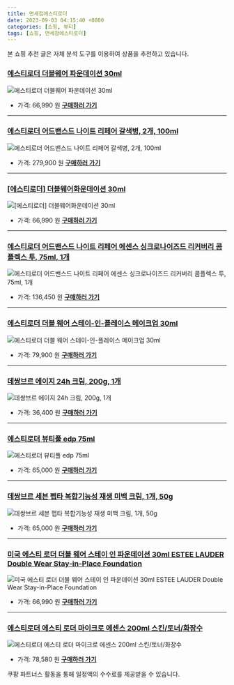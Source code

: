 ```yaml
---
title: 면세점에스티로더
date: 2023-09-03 04:15:40 +0800
categories: [쇼핑, 뷰티]
tags: [쇼핑, 면세점에스티로더]
---
```

본 쇼핑 추천 글은 자체 분석 도구를 이용하여 상품을 추천하고 있습니다.
### [에스티로더 더블웨어 파운데이션 30ml](https://link.coupang.com/re/AFFSDP?lptag=AF1030537&pageKey=7370410716&itemId=19011211566&vendorItemId=86789294990&traceid=V0-153-c782cfc1b67db34c&requestid=20230907041540987229581976&token=31850C%7CMIXED)
![에스티로더 더블웨어 파운데이션 30ml](https://ads-partners.coupang.com/image1/N_TObcRfo8r38i8AN_u1iUkm3tEPLx34TucGmTzc42JlWqS3A4wjPugmoychsjwu2oCuLq_Y28pU-rj5fuHpuJJBxNncbfvDkZ7SofSOKNG0Yn8H3Uq_6xqhR-6cn6TShJaZMlvqC9VWUKOqN4vRh5XjOUdrzKkeNIZ2_Wv20Jn99c3ox9Tr2hmx_4_9xQNk_6kbVsJ9lsKaduPpfBgQLHiJjpS1Hx3hH2fqShJDDTBZqXMcEYfYOrkZ6qLb0elbh-WOwf8BHLRmPdznvX9g491-FfISHgt3ozbmDdqLl_s=)
- 가격: 66,990 원
[**구매하러 가기**](https://link.coupang.com/re/AFFSDP?lptag=AF1030537&pageKey=7370410716&itemId=19011211566&vendorItemId=86789294990&traceid=V0-153-c782cfc1b67db34c&requestid=20230907041540987229581976&token=31850C%7CMIXED)
---
### [에스티로더 어드밴스드 나이트 리페어 갈색병, 2개, 100ml](https://link.coupang.com/re/AFFSDP?lptag=AF1030537&pageKey=7415803520&itemId=19225126439&vendorItemId=84598669777&traceid=V0-153-e65bc2680a01ce26&clickBeacon=Ca%2Fplz9hAgMMtpKIkpW9hj3XjmzTopYcR%2BuZbt5mmHEqkP2%2BOGyEefEcxx8r4FIoQgkvCLeGnFgDVkP9sXAgFaonYuKTGeiz%2Fg90T%2F9fSGGm%2BPkKDBFngw6T62V4rhuOdLBD3H0kqfry%2F%2BCq3diIaBTezZjw%2BJvEPs5zA4I%2Bd1ArsfOCzc3BlM0hdB2JojGdmXizDIgrcokr1DoClv7PhhMjhHVOfNwDYxZNZ%2FqL%2BJExsCdD1qzeGSAkvp5ZkBWiarv1v13D%2Ff%2Bwp9iC0RqFMHOvM86rOMDPDb3BsAuD4Js4N%2F8%2BJkmZ%2FxqhrolEgk3b0NsYasAEZcmJZC3D%2BX%2FFVQgG2dMqSZ1QfVEncQY4M5aZYCK01ZsghoZoRHGAYgGQKVVuJUshbThli9HCPu1C%2B45aBt1YsQLeRYFGHZqeCofEB6rho6a4Fbzl5Z2Ba9dwRkVqkdF5f72v35ZoIVphDTUT0FxT0Un40AfwNfc6N%2FymtCNDlwwXAryKV9%2FxAP%2B%2F3xQNWs7jrKKke0X6tJg3jPtZTd642tOMCPQR5LxyOXLIxBqVud0flgdrWDPbaCC67UuS2gI7NRw4UICHtaogCoxq1PRzv0RhZ7VHBrBUtL6bE9fClg4dWaROz%2BXWI4T%2F514fk7%2BcwZyBXbSfLz02%2BxhpWfdZ5m%2BhI5t9Z7sl1GGpsYRfMO9sTR8%2Ft40g70MSeK8EoQjlE51TkxqinGZCebCP8jVD2gV00%2BNl4bEeXA3maBBhy6ha2NkT94Ota%2BgHAzRSh%2BlgWxDxIlsY5EBs9a7YaYTbSqVw1F1QobAB%2Fy3hlBM6gOz%2FhRshmGLzeHxnuxSdbMycj7hlzbH5SSILy5tCGWwNkPZR44FY2lIzLlYqK31u3NGzySCj39t%2Fwvxzpjo95xFW4bJLt6lX5mqBDQ%3D%3D&requestid=20230907041540987229581976&token=31850C%7CMIXED)
![에스티로더 어드밴스드 나이트 리페어 갈색병, 2개, 100ml](https://ads-partners.coupang.com/image1/i3NLaUNasitbKRk2i2-_2KQorR1rOw8hEBV6eNeZo50LpNRBVz-9mwcI_JXbqX0CK6R4ufNuM0nb7mzLExwO1k4tQ8DMzozaiimb70Mqi3h0DVjDjUAmYHqpFbwYJbI5vGbc73S9xz4DnxNcniQmAS3oS487qFN6Obt1jDqB816M1v141YKgRAELjcMBiYN8y-MPktFYlLbL5jmlAg88MLNaDp0fgx4i_Sn6IH-0Y9HdER0cNjwXljuu7WLOiqxcUj9wrt12QkFFI5VeNHYBNqPKFYovLr-9tDvNcf3OmoZm4mQyzXQ=)
- 가격: 279,900 원
[**구매하러 가기**](https://link.coupang.com/re/AFFSDP?lptag=AF1030537&pageKey=7415803520&itemId=19225126439&vendorItemId=84598669777&traceid=V0-153-e65bc2680a01ce26&clickBeacon=Ca%2Fplz9hAgMMtpKIkpW9hj3XjmzTopYcR%2BuZbt5mmHEqkP2%2BOGyEefEcxx8r4FIoQgkvCLeGnFgDVkP9sXAgFaonYuKTGeiz%2Fg90T%2F9fSGGm%2BPkKDBFngw6T62V4rhuOdLBD3H0kqfry%2F%2BCq3diIaBTezZjw%2BJvEPs5zA4I%2Bd1ArsfOCzc3BlM0hdB2JojGdmXizDIgrcokr1DoClv7PhhMjhHVOfNwDYxZNZ%2FqL%2BJExsCdD1qzeGSAkvp5ZkBWiarv1v13D%2Ff%2Bwp9iC0RqFMHOvM86rOMDPDb3BsAuD4Js4N%2F8%2BJkmZ%2FxqhrolEgk3b0NsYasAEZcmJZC3D%2BX%2FFVQgG2dMqSZ1QfVEncQY4M5aZYCK01ZsghoZoRHGAYgGQKVVuJUshbThli9HCPu1C%2B45aBt1YsQLeRYFGHZqeCofEB6rho6a4Fbzl5Z2Ba9dwRkVqkdF5f72v35ZoIVphDTUT0FxT0Un40AfwNfc6N%2FymtCNDlwwXAryKV9%2FxAP%2B%2F3xQNWs7jrKKke0X6tJg3jPtZTd642tOMCPQR5LxyOXLIxBqVud0flgdrWDPbaCC67UuS2gI7NRw4UICHtaogCoxq1PRzv0RhZ7VHBrBUtL6bE9fClg4dWaROz%2BXWI4T%2F514fk7%2BcwZyBXbSfLz02%2BxhpWfdZ5m%2BhI5t9Z7sl1GGpsYRfMO9sTR8%2Ft40g70MSeK8EoQjlE51TkxqinGZCebCP8jVD2gV00%2BNl4bEeXA3maBBhy6ha2NkT94Ota%2BgHAzRSh%2BlgWxDxIlsY5EBs9a7YaYTbSqVw1F1QobAB%2Fy3hlBM6gOz%2FhRshmGLzeHxnuxSdbMycj7hlzbH5SSILy5tCGWwNkPZR44FY2lIzLlYqK31u3NGzySCj39t%2Fwvxzpjo95xFW4bJLt6lX5mqBDQ%3D%3D&requestid=20230907041540987229581976&token=31850C%7CMIXED)
---
### [[에스티로더] 더블웨어화운데이션 30ml](https://link.coupang.com/re/AFFSDP?lptag=AF1030537&pageKey=7370410716&itemId=19011211577&vendorItemId=86789294980&traceid=V0-153-c782cfc1b67db34c&requestid=20230907041540987229581976&token=31850C%7CMIXED)
![[에스티로더] 더블웨어화운데이션 30ml](https://ads-partners.coupang.com/image1/-wGwgwMoO9shfceZ-1UxdwU_lwdVWlpGLnXCzApsS9xwW6Mh-NwbmDmP4a-fcUB003XjEiye4xblRESgMy7L7EqIgqHCS6LCtwNvbaME7mmd7mhX-yAmsyJkgAnoCfTg8seiCeFDlTKl1trBawxBA0obSh0sdtuDmVoObZq4acWjRRTTFWOSH7CWJU6sxo6lJLuDQAeEb4bKt6MKvfx61EBuqPGf11u78oWYvuCUtMcj7ZCoQHMcISWIU6-CHrJn9QLXA0rfN06lLt6mkzClMiRY5N8qg69f97JQr8cZqQ==)
- 가격: 66,990 원
[**구매하러 가기**](https://link.coupang.com/re/AFFSDP?lptag=AF1030537&pageKey=7370410716&itemId=19011211577&vendorItemId=86789294980&traceid=V0-153-c782cfc1b67db34c&requestid=20230907041540987229581976&token=31850C%7CMIXED)
---
### [에스티로더 어드밴스드 나이트 리페어 에센스 싱크로나이즈드 리커버리 콤플렉스 투, 75ml, 1개](https://link.coupang.com/re/AFFSDP?lptag=AF1030537&pageKey=7052674735&itemId=19677474328&vendorItemId=84693692480&traceid=V0-153-2f2a09190f369d7c&clickBeacon=Ca%2Fplz9hAgMMtpKIkpW9hj3XjmzTopYcR%2BuZbt5mmHEqkP2%2BOGyEefEcxx8r4FIoQgkvCLeGnFgDVkP9sXAgFaonYuKTGeiz%2Fg90T%2F9fSGGdkCCPJtSnmHgUDKWsYxiZdLBD3H0kqfry%2F%2BCq3diIaORcvCoq%2BBi4VHwJ%2By2eHFHyDbTSjaBa3r556JmcTZ9JmXizDIgrcokr1DoClv7PhhMjhHVOfNwDYxZNZ%2FqL%2BJExsCdD1qzeGSAkvp5ZkBWiarv1v13D%2Ff%2Bwp9iC0RqFMLojOXo5Yr012UkuzN3fTM9J4297XfnOBDPh5bDYi2ptmFHsHauSl6%2FiRP2LuITya6a0RLQAqDH1WpPAuHJIJIwQw3f9QP2sFTmAF3yVAkJjZUueevglYbK3KG6PvrmdkI5aBt1YsQLeRYFGHZqeCofEB6rho6a4Fbzl5Z2Ba9dwRkVqkdF5f72v35ZoIVphDZAxR3tOy3WkIwG00PMm3V%2BOR%2B%2BKZ5llqNryBAtx8ZpP3xQNWs7jrKKke0X6tJg3jPtZTd642tOMCPQR5LxyOXLIxBqVud0flgdrWDPbaCC67UuS2gI7NRw4UICHtaogCoxq1PRzv0RhZ7VHBrBUtL6bE9fClg4dWaROz%2BXWI4T%2F514fk7%2BcwZyBXbSfLz02%2BxhpWfdZ5m%2BhI5t9Z7sl1GGpsYRfMO9sTR8%2Ft40g70MSeK8EoQjlE51TkxqinGZCebCP8jVD2gV00%2BNl4bEeXA3maBBhy6ha2NkT94Ota%2BgHAzRSh%2BlgWxDxIlsY5EBs9a7YaYTbSqVw1F1QobAB%2Fy3hlBM6gOz%2FhRshmGLzeHxnuxSdbMycj7hlzbH5SSILy5tCGWwNkPZR44FY2lIzLlYqK31u3NGzySCj39t%2Fwvxzpjo95xFW4bJLt6lX5mqBDQ%3D%3D&requestid=20230907041540987229581976&token=31850C%7CMIXED)
![에스티로더 어드밴스드 나이트 리페어 에센스 싱크로나이즈드 리커버리 콤플렉스 투, 75ml, 1개](https://ads-partners.coupang.com/image1/LVEcGXDu1Cr6IV5YLUqFpnNoiP3jraJNRRcXAKORxxCgQC2ym4HU79VuTwhQhOYI3KFpFD6BSXLCBP16wnsW_Rb3MwPWhtw5XDFEKlQTi3UPyrgoHIUj4pAzqRMtqWF8zavjcJq9GA8O7E4zzISbrnbYF8Tm29AYUrB_OcE2qMbWF1T2pZXzbQLp90f3UAYOw2eALuxIeEIuu0pwywFeCfBeKMQywvNJMT4BbwE8q_GAp0GGr-XHYZGlmTuGKVll_VdlELkhM0uE9mpYlj6eznxLMcSQ)
- 가격: 136,450 원
[**구매하러 가기**](https://link.coupang.com/re/AFFSDP?lptag=AF1030537&pageKey=7052674735&itemId=19677474328&vendorItemId=84693692480&traceid=V0-153-2f2a09190f369d7c&clickBeacon=Ca%2Fplz9hAgMMtpKIkpW9hj3XjmzTopYcR%2BuZbt5mmHEqkP2%2BOGyEefEcxx8r4FIoQgkvCLeGnFgDVkP9sXAgFaonYuKTGeiz%2Fg90T%2F9fSGGdkCCPJtSnmHgUDKWsYxiZdLBD3H0kqfry%2F%2BCq3diIaORcvCoq%2BBi4VHwJ%2By2eHFHyDbTSjaBa3r556JmcTZ9JmXizDIgrcokr1DoClv7PhhMjhHVOfNwDYxZNZ%2FqL%2BJExsCdD1qzeGSAkvp5ZkBWiarv1v13D%2Ff%2Bwp9iC0RqFMLojOXo5Yr012UkuzN3fTM9J4297XfnOBDPh5bDYi2ptmFHsHauSl6%2FiRP2LuITya6a0RLQAqDH1WpPAuHJIJIwQw3f9QP2sFTmAF3yVAkJjZUueevglYbK3KG6PvrmdkI5aBt1YsQLeRYFGHZqeCofEB6rho6a4Fbzl5Z2Ba9dwRkVqkdF5f72v35ZoIVphDZAxR3tOy3WkIwG00PMm3V%2BOR%2B%2BKZ5llqNryBAtx8ZpP3xQNWs7jrKKke0X6tJg3jPtZTd642tOMCPQR5LxyOXLIxBqVud0flgdrWDPbaCC67UuS2gI7NRw4UICHtaogCoxq1PRzv0RhZ7VHBrBUtL6bE9fClg4dWaROz%2BXWI4T%2F514fk7%2BcwZyBXbSfLz02%2BxhpWfdZ5m%2BhI5t9Z7sl1GGpsYRfMO9sTR8%2Ft40g70MSeK8EoQjlE51TkxqinGZCebCP8jVD2gV00%2BNl4bEeXA3maBBhy6ha2NkT94Ota%2BgHAzRSh%2BlgWxDxIlsY5EBs9a7YaYTbSqVw1F1QobAB%2Fy3hlBM6gOz%2FhRshmGLzeHxnuxSdbMycj7hlzbH5SSILy5tCGWwNkPZR44FY2lIzLlYqK31u3NGzySCj39t%2Fwvxzpjo95xFW4bJLt6lX5mqBDQ%3D%3D&requestid=20230907041540987229581976&token=31850C%7CMIXED)
---
### [에스티로더 더블 웨어 스테이-인-플레이스 메이크업 30ml](https://link.coupang.com/re/AFFSDP?lptag=AF1030537&pageKey=7415702950&itemId=19224561485&vendorItemId=83805276762&traceid=V0-153-c61fe632e54137f8&requestid=20230907041540987229581976&token=31850C%7CMIXED)
![에스티로더 더블 웨어 스테이-인-플레이스 메이크업 30ml](https://ads-partners.coupang.com/image1/U3OQHkyD487lqp5qU-yvis9h81EOks4kgtpqSodVf8dz1yIa9oe5owPhgdm9ncc8I9XWa1VueVB-cJLGlZ0N4_XHOcJ2Hajspq_KOLYiMrZK9gtMInuIXEBKqNGBVY7V9F54xx7KgqMOcnI0aTQvuflq39ZIOX_VL4gu8Xfn3CnOd49oAJOHufaCw-54b_Y_1JjJxEnHKPevSwfLuKRLJwkUArmd3ndVMAtSJtZ1TT1u0wx0qOtbxGCCHRKJamaUGlAsZxpdmOyV9Z18PAsxVKj8m-IBMVbbiZZFLmCt2xGQ)
- 가격: 79,900 원
[**구매하러 가기**](https://link.coupang.com/re/AFFSDP?lptag=AF1030537&pageKey=7415702950&itemId=19224561485&vendorItemId=83805276762&traceid=V0-153-c61fe632e54137f8&requestid=20230907041540987229581976&token=31850C%7CMIXED)
---
### [데쌍브르 에이지 24h 크림, 200g, 1개](https://link.coupang.com/re/AFFSDP?lptag=AF1030537&pageKey=6487497578&itemId=14227590681&vendorItemId=81472890648&traceid=V0-153-83938190ff3ffc33&clickBeacon=Ca%2Fplz9hAgMMtpKIkpW9hj3XjmzTopYcR%2BuZbt5mmHEqkP2%2BOGyEefEcxx8r4FIoQgkvCLeGnFgDVkP9sXAgFaonYuKTGeiz%2Fg90T%2F9fSGETThGxttEjJ3LFmFArxuN1dLBD3H0kqfry%2F%2BCq3diIaBywb2X%2B%2FiczGxaVgnzpOXaS%2BH8o2ZDTX%2FsuEY8DK%2ByqmXizDIgrcokr1DoClv7PhhMjhHVOfNwDYxZNZ%2FqL%2BJExsCdD1qzeGSAkvp5ZkBWiarv1v13D%2Ff%2Bwp9iC0RqFMNKyPsU4aaMq0SVs2iBFM9fL81pWBaKlG390eZW%2BTTJGWmDvZxqdoLnGmBkVbBqW4BSnIEutvGppY22KzBBKzS1VdLHojREPtdb8d0hWT%2BZTBCTmq63LbZL%2FTn3iZP7cx%2F9rHhJBHFpiiVw%2BNVqWYSe0tS%2BdtvkZC5zJVgYmWGnMgbEK9vuHGlMcXfg9jPH6FldX6%2BmuUiIkb4YqhgUANKIZX7%2BmHuBuz6XhH5g8qliA7UuS2gI7NRw4UICHtaogCktfs4s40QLN2C1vUgZvhmmpPQzm5u0iWYBzqSwkzJIVluQLozcRZBtOjDv928W3jGnMBdkHH7OC847i5KooU2ySQg2fZpaiwyAOuiHfgm7ww9p%2F57bN%2BJYj8ot6MrNWDItQ43qe8hmY7RS7TFtwJcQKjjRlaDYODZ%2BFWYRdCeVAkQhPW%2BCG2GEPAyAtrtYcFw8thq%2BrMRsdrVtgQCUJj1W%2BoHV52DntPN6CNkBquBdorup2FQqUOmMByjFfBRU8FgEREmYTfsXwjLANQtjLJlf0%2BrJMzCcKO6QRicyhi4JuDUn1hWg%2FK37%2FjW2bEGmbLSIG7oEJIKwgWRZCJ1xRy4mh1KHUUCknwKbMtZ306Yv5&requestid=20230907041540987229581976&token=31850C%7CMIXED)
![데쌍브르 에이지 24h 크림, 200g, 1개](https://ads-partners.coupang.com/image1/pGF5J58kOuI1hdgkpK3UW8OuyUuqV11cPzjuIQqfJT55bQlVs7kOZ2vwmnHjygfvKvgxW2toBR84DXEfAU-poAqB8C9lgj3OpFg5F8Ae57ESnpG3clbiMkWZQOV3utQUUaXMPOo31qTZzCy4bBvlttpjo3yTvXYstvAOnED12XppJfwyq72Eqt8tpX19AYhggiiwm58xhdN-d89l0tGM435PrAhcVMB__MJzdu0l5mysCOw70aVy_ywaNlOyMLfCRuOntXs5cMbpUlfnycSTyK1Elr39phZZmH3KHlk8BkB-dOuQUw==)
- 가격: 36,400 원
[**구매하러 가기**](https://link.coupang.com/re/AFFSDP?lptag=AF1030537&pageKey=6487497578&itemId=14227590681&vendorItemId=81472890648&traceid=V0-153-83938190ff3ffc33&clickBeacon=Ca%2Fplz9hAgMMtpKIkpW9hj3XjmzTopYcR%2BuZbt5mmHEqkP2%2BOGyEefEcxx8r4FIoQgkvCLeGnFgDVkP9sXAgFaonYuKTGeiz%2Fg90T%2F9fSGETThGxttEjJ3LFmFArxuN1dLBD3H0kqfry%2F%2BCq3diIaBywb2X%2B%2FiczGxaVgnzpOXaS%2BH8o2ZDTX%2FsuEY8DK%2ByqmXizDIgrcokr1DoClv7PhhMjhHVOfNwDYxZNZ%2FqL%2BJExsCdD1qzeGSAkvp5ZkBWiarv1v13D%2Ff%2Bwp9iC0RqFMNKyPsU4aaMq0SVs2iBFM9fL81pWBaKlG390eZW%2BTTJGWmDvZxqdoLnGmBkVbBqW4BSnIEutvGppY22KzBBKzS1VdLHojREPtdb8d0hWT%2BZTBCTmq63LbZL%2FTn3iZP7cx%2F9rHhJBHFpiiVw%2BNVqWYSe0tS%2BdtvkZC5zJVgYmWGnMgbEK9vuHGlMcXfg9jPH6FldX6%2BmuUiIkb4YqhgUANKIZX7%2BmHuBuz6XhH5g8qliA7UuS2gI7NRw4UICHtaogCktfs4s40QLN2C1vUgZvhmmpPQzm5u0iWYBzqSwkzJIVluQLozcRZBtOjDv928W3jGnMBdkHH7OC847i5KooU2ySQg2fZpaiwyAOuiHfgm7ww9p%2F57bN%2BJYj8ot6MrNWDItQ43qe8hmY7RS7TFtwJcQKjjRlaDYODZ%2BFWYRdCeVAkQhPW%2BCG2GEPAyAtrtYcFw8thq%2BrMRsdrVtgQCUJj1W%2BoHV52DntPN6CNkBquBdorup2FQqUOmMByjFfBRU8FgEREmYTfsXwjLANQtjLJlf0%2BrJMzCcKO6QRicyhi4JuDUn1hWg%2FK37%2FjW2bEGmbLSIG7oEJIKwgWRZCJ1xRy4mh1KHUUCknwKbMtZ306Yv5&requestid=20230907041540987229581976&token=31850C%7CMIXED)
---
### [에스티로더 뷰티풀 edp 75ml](https://link.coupang.com/re/AFFSDP?lptag=AF1030537&pageKey=125150036&itemId=370142113&vendorItemId=3897929790&traceid=V0-153-9a3cca18a8d65f69&requestid=20230907041540987229581976&token=31850C%7CMIXED)
![에스티로더 뷰티풀 edp 75ml](https://ads-partners.coupang.com/image1/YhYM223M6_97jhafYrKVcUBI4XX1O53deUvYJevaosX9R6_501Z0yS8Nv1kBcWJjk0NE3eHBMn4KaMabJtTWkg51U8Zp5G8ZqRzJ6XtFUtqMjBIsjeCAZidpENcRTPqHokmKlFKA8PHLsq69dA9G0g9eQfQd2Gtrx4D9MUWUiMeyhSee_lvc3WkH9_M3q2nzt6nFns1jXT88c3u2WL-hmf8rGoRTy7mtZ5LLmpRUz-7jh4LHu1mtA8oFmz3V2k-GQVpkxU1bwtIzLyTt3cnsTPXSVPfTalGW)
- 가격: 65,000 원
[**구매하러 가기**](https://link.coupang.com/re/AFFSDP?lptag=AF1030537&pageKey=125150036&itemId=370142113&vendorItemId=3897929790&traceid=V0-153-9a3cca18a8d65f69&requestid=20230907041540987229581976&token=31850C%7CMIXED)
---
### [데쌍브르 세븐 펩타 복합기능성 재생 미백 크림, 1개, 50g](https://link.coupang.com/re/AFFSDP?lptag=AF1030537&pageKey=6470944748&itemId=14123611798&vendorItemId=81370496986&traceid=V0-153-4205b59c45da60e1&clickBeacon=Ca%2Fplz9hAgMMtpKIkpW9hj3XjmzTopYcR%2BuZbt5mmHEqkP2%2BOGyEefEcxx8r4FIoQgkvCLeGnFgDVkP9sXAgFaonYuKTGeiz%2Fg90T%2F9fSGHbDr7kjsVAJX0gkvu1pZLDdLBD3H0kqfry%2F%2BCq3diIaG0BEgMqBqSAba08nfBVtQ8KTegjVJ1PTYMqlmOSatZBmXizDIgrcokr1DoClv7PhhMjhHVOfNwDYxZNZ%2FqL%2BJExsCdD1qzeGSAkvp5ZkBWiarv1v13D%2Ff%2Bwp9iC0RqFMNKyPsU4aaMq0SVs2iBFM9eF12KgKy0jkavavhDOT1zXmJYOQpRFIuA4R%2F1NjqC%2BBpu8Gr9ql%2B%2FH0JWcjD75FR%2B0a2SradYEVL5q6%2BiQwUwgxeTw6j4xlJ51frLqO2kXo2uSb6pSgkkSQ%2FX2V21kC5wYfwNhJuEfzg0Ir%2BnlbXAtO7YwL7lWRbyF0hgKWm22%2FlPakOUJMWCNjO0r8tKNJsN%2BNmlYT3TbDvO1Z%2FYjX2S%2FD8jJebrfipjD16jB5Pf11%2FFZ7Sw%2BmZnINAICPXAHxFz8zM4tMexYb2oJE7eVCxaTYnGqscymUK5Q%2FWwMgHYOiqZiRubGdErXMzKI7L%2F%2F3nUxSYcHT8ygk8os%2B4vM6kgMDfOg2GMctI8xaI8LsQou5Zf76YTQKiJbUxcAjlIy0ruhgaHG5HyvoF6245BJ%2BHOyiTPKSha%2B2BM9RmYnd6Wsij0UL1M8DgnCPCN%2B9wG87pfKflhmspLULli2%2B%2FjHkc6MuxCq0MoPSla6bkBp9xCTaSzfBfy2Urh4jTDg0On5%2BBD5b8TC7QVI%2B3rz9ktDpzUBW2sxMF5VFiwRB%2B1FlqrK4YCZ7B9tiI1%2Bni3UDM98fmd9LztOzHT%2FCFkS0OS%2F2%2B%2F4&requestid=20230907041540987229581976&token=31850C%7CMIXED)
![데쌍브르 세븐 펩타 복합기능성 재생 미백 크림, 1개, 50g](https://ads-partners.coupang.com/image1/mPfTXS0Yx7U7gt-GmH3eXw1PtyEbOmNFi0sNHRS3-x4hqM4aYQfMBlvz0euwiSh7N0jDoeFf3YGFKKhKe8GEA3jyX6JpTPLLzrw-i9oeNH1LpEe1Zv_gSqONbitdDu1zqNl3eKv08BkwADySpLK3CFmJO218liEIgqr6LxRO33VHd_U76INgym6yp5RzOMzGOC0TSx_UGDqlXY4JmFoZyUfQy_wYPYrmTBYeVa5vPWDQniJmAGkIsmi5RfmWBjDh0KgjhhMHhAf_XGs6lX4fsza-bxDYJzjrmUIzhF_Jvu4tmFf-dg==)
- 가격: 65,000 원
[**구매하러 가기**](https://link.coupang.com/re/AFFSDP?lptag=AF1030537&pageKey=6470944748&itemId=14123611798&vendorItemId=81370496986&traceid=V0-153-4205b59c45da60e1&clickBeacon=Ca%2Fplz9hAgMMtpKIkpW9hj3XjmzTopYcR%2BuZbt5mmHEqkP2%2BOGyEefEcxx8r4FIoQgkvCLeGnFgDVkP9sXAgFaonYuKTGeiz%2Fg90T%2F9fSGHbDr7kjsVAJX0gkvu1pZLDdLBD3H0kqfry%2F%2BCq3diIaG0BEgMqBqSAba08nfBVtQ8KTegjVJ1PTYMqlmOSatZBmXizDIgrcokr1DoClv7PhhMjhHVOfNwDYxZNZ%2FqL%2BJExsCdD1qzeGSAkvp5ZkBWiarv1v13D%2Ff%2Bwp9iC0RqFMNKyPsU4aaMq0SVs2iBFM9eF12KgKy0jkavavhDOT1zXmJYOQpRFIuA4R%2F1NjqC%2BBpu8Gr9ql%2B%2FH0JWcjD75FR%2B0a2SradYEVL5q6%2BiQwUwgxeTw6j4xlJ51frLqO2kXo2uSb6pSgkkSQ%2FX2V21kC5wYfwNhJuEfzg0Ir%2BnlbXAtO7YwL7lWRbyF0hgKWm22%2FlPakOUJMWCNjO0r8tKNJsN%2BNmlYT3TbDvO1Z%2FYjX2S%2FD8jJebrfipjD16jB5Pf11%2FFZ7Sw%2BmZnINAICPXAHxFz8zM4tMexYb2oJE7eVCxaTYnGqscymUK5Q%2FWwMgHYOiqZiRubGdErXMzKI7L%2F%2F3nUxSYcHT8ygk8os%2B4vM6kgMDfOg2GMctI8xaI8LsQou5Zf76YTQKiJbUxcAjlIy0ruhgaHG5HyvoF6245BJ%2BHOyiTPKSha%2B2BM9RmYnd6Wsij0UL1M8DgnCPCN%2B9wG87pfKflhmspLULli2%2B%2FjHkc6MuxCq0MoPSla6bkBp9xCTaSzfBfy2Urh4jTDg0On5%2BBD5b8TC7QVI%2B3rz9ktDpzUBW2sxMF5VFiwRB%2B1FlqrK4YCZ7B9tiI1%2Bni3UDM98fmd9LztOzHT%2FCFkS0OS%2F2%2B%2F4&requestid=20230907041540987229581976&token=31850C%7CMIXED)
---
### [미국 에스티 로더 더블 웨어 스테이 인 파운데이션 30ml ESTEE LAUDER Double Wear Stay-in-Place Foundation](https://link.coupang.com/re/AFFSDP?lptag=AF1030537&pageKey=7370410716&itemId=19011211550&vendorItemId=86789294919&traceid=V0-153-c782cfc1b67db34c&requestid=20230907041540987229581976&token=31850C%7CMIXED)
![미국 에스티 로더 더블 웨어 스테이 인 파운데이션 30ml ESTEE LAUDER Double Wear Stay-in-Place Foundation](https://ads-partners.coupang.com/image1/r2P7h63-_c0l0q6Vr1KMXZ8Db9GNRGuXDhRK9LVie6vhiPLh-APj4bmLZlX1pwZ4QaM3rToAMWZam8IiTa-r6GnHWLDM2fVzy-A942u688GUdnVnd_M4N8vpNFDE-ZS9uJf_S1q5i_u8sIUjY527eDrXz-hcIYMeQUInPLPULXv4zTw7TynEzPivBkCx1CQbPuYcosC43RKjyXy03CdMEHyqg3HKRiNq6lSqVHo5NlxVcks20gv7E6JfX4bqTmpZfMYdLtIfZIR9a6BveLvbaXu9fl1g01A502P8_UDnp6B4)
- 가격: 66,990 원
[**구매하러 가기**](https://link.coupang.com/re/AFFSDP?lptag=AF1030537&pageKey=7370410716&itemId=19011211550&vendorItemId=86789294919&traceid=V0-153-c782cfc1b67db34c&requestid=20230907041540987229581976&token=31850C%7CMIXED)
---
### [에스티로더 에스티 로더 마이크로 에센스 200ml 스킨/토너/화장수](https://link.coupang.com/re/AFFSDP?lptag=AF1030537&pageKey=7415804073&itemId=19225128933&vendorItemId=80554364563&traceid=V0-153-8a29d19a7da06a85&requestid=20230907041540987229581976&token=31850C%7CMIXED)
![에스티로더 에스티 로더 마이크로 에센스 200ml 스킨/토너/화장수](https://ads-partners.coupang.com/image1/UVCF4NJSZTbn5uA4UfWtQ616mjcUUIIoOao9g10IIrxYjV5bKbCh1CLE1mydmOKEny9HcKJE_XSn5a2-AKJ1UipYfrTokISnMA7HN6ByVqMnvbwaTpe47egGgNr4KxBze5zhodLHNIzCzhDpIMzEHGO98VSzCz2LlnKBq03SpWrZZb8iDMkJmXktEaTJwQ7A2b6l1KpM5zyil7IC3Ith7QfA-OlqhA-aabvU6Eoqmmvg5FjLCAKDIEFsPEFdqkDnuz7HKKHOlS9bq8xqx791z7uQj4C8e2JTZSYwiuha8TW6)
- 가격: 78,580 원
[**구매하러 가기**](https://link.coupang.com/re/AFFSDP?lptag=AF1030537&pageKey=7415804073&itemId=19225128933&vendorItemId=80554364563&traceid=V0-153-8a29d19a7da06a85&requestid=20230907041540987229581976&token=31850C%7CMIXED)


쿠팡 파트너스 활동을 통해 일정액의 수수료를 제공받을 수 있습니다.
